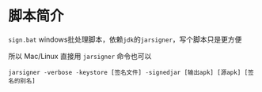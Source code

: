 # 脚本简介

`sign.bat` windows批处理脚本，依赖`jdk`的`jarsigner`，写个脚本只是更方便

所以 Mac/Linux 直接用 `jarsigner` 命令也可以

```
jarsigner -verbose -keystore [签名文件] -signedjar [输出apk] [源apk] [签名的别名]
```

